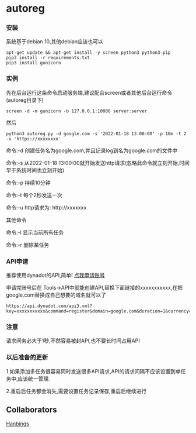 # autoreg

### 安装
系统基于debian 10,其他debian应该也可以
```
apt-get update && apt-get install -y screen python3 python3-pip
pip3 install -r requirements.txt
pip3 install gunicorn
```


### 实例
先在后台运行这条命令启动服务端,建议配合screen或者其他后台运行命令(autoreg目录下)
```
screen -d -m gunicorn -b 127.0.0.1:10086 server:server
```
然后
```
python3 autoreg.py -d google.com -s '2022-01-18 13:00:00' -p 10m -t 2 -u 'https://xxxxxxxx'
```
命令:-d 创建任务名为google.com,并且记录log到名为google.com的文件中

命令:-s 从2022-01-18 13:00:00就开始发送http请求(忽略此命令就立刻开始,时间早于系统时间也立刻开始)

命令:-p 持续10分钟

命令:-t 每个2秒发送一次

命令:-u http请求为: http://xxxxxxx

其他命令

命令:-l 显示当前所有任务

命令:-r 删除某任务


### API申请
推荐使用dynadot的API,简单! [点我申请账号](http://www.dynadot.com/?s9R7O6J9A6We7Q7A)

申请完账号后在 Tools->API中就能创建API,替换下面链接的xxxxxxxxxxx,在把google.com替换成自己想要的域名就可以了
```
https://api.dynadot.com/api3.xml?key=xxxxxxxxxxx&command=register&domain=google.com&duration=1&currency=USD
```
### 注意
请求间务必大于1秒,不然容易被封API,也不要长时间占用API


### 以后准备的更新
1.如果添加多任务很容易同时发送很多API请求,API的请求间隔不应该设置到单任务中,应该统一管理.

2.重启后任务都会消失,需要设置任务记录保存,重启后继续进行


## Collaborators

[Hanbings](https://github.com/Hanbings)
